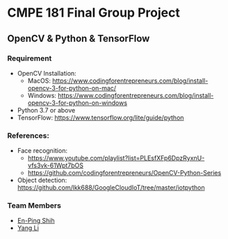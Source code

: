 # CMPE 181 Final Group Project
## OpenCV & Python & TensorFlow
### Requirement
- OpenCV Installation:
  - MacOS: https://www.codingforentrepreneurs.com/blog/install-opencv-3-for-python-on-mac/
  - Windows: https://www.codingforentrepreneurs.com/blog/install-opencv-3-for-python-on-windows
- Python 3.7 or above
- TensorFlow: https://www.tensorflow.org/lite/guide/python


### References:
- Face recognition:
  - https://www.youtube.com/playlist?list=PLEsfXFp6DpzRyxnU-vfs3vk-61Wpt7bOS 
  - https://github.com/codingforentrepreneurs/OpenCV-Python-Series
- Object detection: https://github.com/lkk688/GoogleCloudIoT/tree/master/iotpython


### Team Members
- [En-Ping Shih](https://github.com/SharonShih)
- [Yang Li](https://github.com/liamLacuna)
